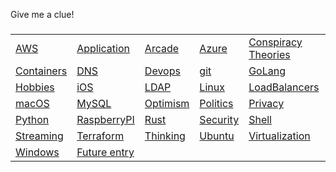 Give me a clue! 

<body>
<h3>
<table>

<tr>
<td> <a href="aws/">AWS</a> </td>
<td> <a href="apps/">Application</a> </td>
<td> <a href="arcade/">Arcade</a> </td>
<td> <a href="azure/">Azure</a> </td>
<td> <a href="conspiracies/">Conspiracy Theories</a> </td>
</tr>

<tr>
<td> <a href="containers">Containers</a> </td>
<td> <a href="dns">DNS</a> </td>
<td> <a href="devops">Devops</a> </td>
<td> <a href="git">git</a> </td>
<td> <a href="golang">GoLang</a> </td>
</tr>

<tr>
<td> <a href="hobbies/">Hobbies</a> </td>
<td> <a href="ios/">iOS</a> </td>
<td> <a href="ldap/">LDAP</a> </td>
<td> <a href="linux/">Linux</a> </td>
<td> <a href="lb/">LoadBalancers</a> </td>
</tr>

<tr>
<td> <a href="macos/">macOS</a> </td>
<td> <a href="mysql/">MySQL</a> </td>
<td> <a href="optimism/">Optimism</a> </td>
<td> <a href="politics/">Politics</a> </td>
<td> <a href="privacy/">Privacy</a> </td>
</tr>

<tr>
<td> <a href="python/">Python</a> </td>
<td> <a href="raspberry/">RaspberryPI</a> </td>
<td> <a href="rust/">Rust</a> </td>
<td> <a href="security/">Security</a> </td>
<td> <a href="shell/">Shell</a> </td>
</tr>

<tr>
<td> <a href="streaming/">Streaming</a> </td>
<td> <a href="terraform/">Terraform</a> </td>
<td> <a href="thinking/">Thinking</a> </td>
<td> <a href="ubuntu/">Ubuntu</a> </td>
<td> <a href="virt/">Virtualization</a> </td>
</tr>

<tr>
<td> <a href="windows/">Windows</a> </td>
<td> <a href="future/">Future entry</a> </td>
</tr>

</table>
</h3>
</body>

<!--
Original format
### [AWS](aws) &emsp; [Applications](apps) &emsp; [Arcade](arcade)
### [Azure](azure) &emsp; [ConspiracyTheories](conspiracies) &emsp; [Containers](containers)
### [DNS](dns) &emsp; [Devops](devops) &emsp; [GIT](git)

### [GoLang](golang)  &emsp; [Hobbies](hobbies) &emsp; [iOS](ios)
### [LDAP](ldap) &emsp; [Linux](linux) &emsp; [LoadBalancers](lb)
### [macOS](macos) &emsp; [MySQL](mysql) &emsp; [Optimism](optimism)

### [Politics](politics) &emsp; [Privacy](privacy) &emsp; [Python](python)
### [Raspberry](raspberry) &emsp; [Rust](rust) &emsp; [Security](security)
### [Shell](shell) &emsp; [Streaming](streaming) &emsp; [Terraform](terraform)

### [Thinking](thinking) &emsp; [Ubuntu](ubuntu) &emsp; [Virtualization](virt)
### [Windows](windows)
-->

